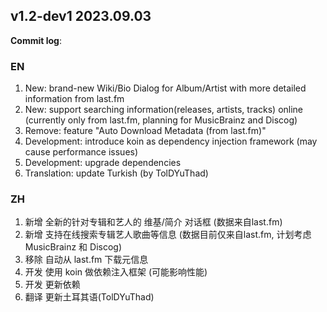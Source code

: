 ## **v1.2-dev1 2023.09.03**

**Commit log**:

### EN
1. New: brand-new Wiki/Bio Dialog for Album/Artist with more detailed information from last.fm
2. New: support searching information(releases, artists, tracks) online (currently only from last.fm, planning for MusicBrainz and Discog)
3. Remove: feature "Auto Download Metadata (from last.fm)"
4. Development: introduce koin as dependency injection framework (may cause performance issues)
5. Development: upgrade dependencies
6. Translation: update Turkish (by TolDYuThad)


### ZH
1. 新增 全新的针对专辑和艺人的 维基/简介 对话框 (数据来自last.fm)
2. 新增 支持在线搜索专辑艺人歌曲等信息 (数据目前仅来自last.fm, 计划考虑 MusicBrainz 和 Discog)
3. 移除 自动从 last.fm 下载元信息
4. 开发 使用 koin 做依赖注入框架 (可能影响性能)
5. 开发 更新依赖
6. 翻译 更新土耳其语(TolDYuThad)


